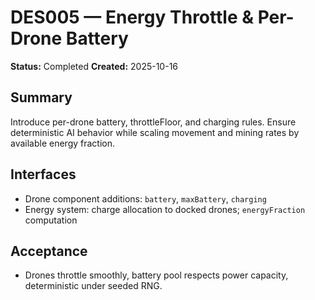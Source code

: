 # DES005 — Energy Throttle & Per-Drone Battery

**Status:** Completed
**Created:** 2025-10-16

## Summary

Introduce per-drone battery, throttleFloor, and charging rules. Ensure deterministic AI behavior while scaling movement and mining rates by available energy fraction.

## Interfaces

- Drone component additions: `battery`, `maxBattery`, `charging`
- Energy system: charge allocation to docked drones; `energyFraction` computation

## Acceptance

- Drones throttle smoothly, battery pool respects power capacity, deterministic under seeded RNG.
